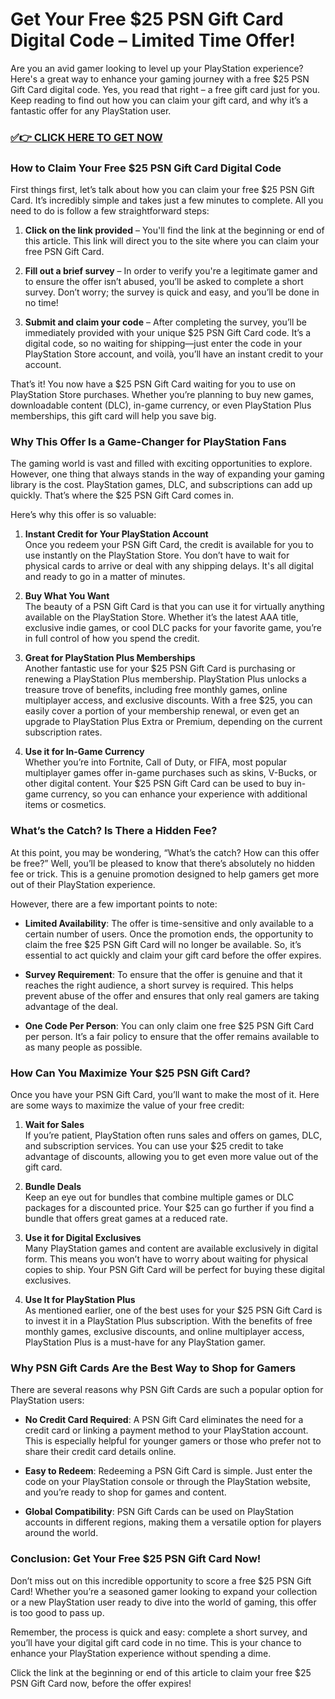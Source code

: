 # Get Your Free $25 PSN Gift Card Digital Code – Limited Time Offer!

Are you an avid gamer looking to level up your PlayStation experience? Here's a great way to enhance your gaming journey with a free $25 PSN Gift Card digital code. Yes, you read that right – a free gift card just for you. Keep reading to find out how you can claim your gift card, and why it’s a fantastic offer for any PlayStation user.

### [✅👉 CLICK HERE TO GET NOW](https://freerewards.xyz/psn/go/)

### **How to Claim Your Free $25 PSN Gift Card Digital Code**

First things first, let’s talk about how you can claim your free $25 PSN Gift Card. It’s incredibly simple and takes just a few minutes to complete. All you need to do is follow a few straightforward steps:

1. **Click on the link provided** – You'll find the link at the beginning or end of this article. This link will direct you to the site where you can claim your free PSN Gift Card.

2. **Fill out a brief survey** – In order to verify you're a legitimate gamer and to ensure the offer isn’t abused, you’ll be asked to complete a short survey. Don’t worry; the survey is quick and easy, and you’ll be done in no time!

3. **Submit and claim your code** – After completing the survey, you’ll be immediately provided with your unique $25 PSN Gift Card code. It’s a digital code, so no waiting for shipping—just enter the code in your PlayStation Store account, and voilà, you’ll have an instant credit to your account.

That’s it! You now have a $25 PSN Gift Card waiting for you to use on PlayStation Store purchases. Whether you’re planning to buy new games, downloadable content (DLC), in-game currency, or even PlayStation Plus memberships, this gift card will help you save big.

### **Why This Offer Is a Game-Changer for PlayStation Fans**

The gaming world is vast and filled with exciting opportunities to explore. However, one thing that always stands in the way of expanding your gaming library is the cost. PlayStation games, DLC, and subscriptions can add up quickly. That’s where the $25 PSN Gift Card comes in.

Here’s why this offer is so valuable:

1. **Instant Credit for Your PlayStation Account**  
Once you redeem your PSN Gift Card, the credit is available for you to use instantly on the PlayStation Store. You don’t have to wait for physical cards to arrive or deal with any shipping delays. It's all digital and ready to go in a matter of minutes.

2. **Buy What You Want**  
The beauty of a PSN Gift Card is that you can use it for virtually anything available on the PlayStation Store. Whether it’s the latest AAA title, exclusive indie games, or cool DLC packs for your favorite game, you’re in full control of how you spend the credit.

3. **Great for PlayStation Plus Memberships**  
Another fantastic use for your $25 PSN Gift Card is purchasing or renewing a PlayStation Plus membership. PlayStation Plus unlocks a treasure trove of benefits, including free monthly games, online multiplayer access, and exclusive discounts. With a free $25, you can easily cover a portion of your membership renewal, or even get an upgrade to PlayStation Plus Extra or Premium, depending on the current subscription rates.

4. **Use it for In-Game Currency**  
Whether you’re into Fortnite, Call of Duty, or FIFA, most popular multiplayer games offer in-game purchases such as skins, V-Bucks, or other digital content. Your $25 PSN Gift Card can be used to buy in-game currency, so you can enhance your experience with additional items or cosmetics.

### **What’s the Catch? Is There a Hidden Fee?**

At this point, you may be wondering, “What’s the catch? How can this offer be free?” Well, you’ll be pleased to know that there’s absolutely no hidden fee or trick. This is a genuine promotion designed to help gamers get more out of their PlayStation experience.

However, there are a few important points to note:

- **Limited Availability**: The offer is time-sensitive and only available to a certain number of users. Once the promotion ends, the opportunity to claim the free $25 PSN Gift Card will no longer be available. So, it’s essential to act quickly and claim your gift card before the offer expires.

- **Survey Requirement**: To ensure that the offer is genuine and that it reaches the right audience, a short survey is required. This helps prevent abuse of the offer and ensures that only real gamers are taking advantage of the deal.

- **One Code Per Person**: You can only claim one free $25 PSN Gift Card per person. It’s a fair policy to ensure that the offer remains available to as many people as possible.

### **How Can You Maximize Your $25 PSN Gift Card?**

Once you have your PSN Gift Card, you’ll want to make the most of it. Here are some ways to maximize the value of your free credit:

1. **Wait for Sales**  
If you’re patient, PlayStation often runs sales and offers on games, DLC, and subscription services. You can use your $25 credit to take advantage of discounts, allowing you to get even more value out of the gift card.

2. **Bundle Deals**  
Keep an eye out for bundles that combine multiple games or DLC packages for a discounted price. Your $25 can go further if you find a bundle that offers great games at a reduced rate.

3. **Use it for Digital Exclusives**  
Many PlayStation games and content are available exclusively in digital form. This means you won’t have to worry about waiting for physical copies to ship. Your PSN Gift Card will be perfect for buying these digital exclusives.

4. **Use It for PlayStation Plus**  
As mentioned earlier, one of the best uses for your $25 PSN Gift Card is to invest it in a PlayStation Plus subscription. With the benefits of free monthly games, exclusive discounts, and online multiplayer access, PlayStation Plus is a must-have for any PlayStation gamer.

### **Why PSN Gift Cards Are the Best Way to Shop for Gamers**

There are several reasons why PSN Gift Cards are such a popular option for PlayStation users:

- **No Credit Card Required**: A PSN Gift Card eliminates the need for a credit card or linking a payment method to your PlayStation account. This is especially helpful for younger gamers or those who prefer not to share their credit card details online.

- **Easy to Redeem**: Redeeming a PSN Gift Card is simple. Just enter the code on your PlayStation console or through the PlayStation website, and you’re ready to shop for games and content.

- **Global Compatibility**: PSN Gift Cards can be used on PlayStation accounts in different regions, making them a versatile option for players around the world.

### **Conclusion: Get Your Free $25 PSN Gift Card Now!**

Don’t miss out on this incredible opportunity to score a free $25 PSN Gift Card! Whether you’re a seasoned gamer looking to expand your collection or a new PlayStation user ready to dive into the world of gaming, this offer is too good to pass up.

Remember, the process is quick and easy: complete a short survey, and you’ll have your digital gift card code in no time. This is your chance to enhance your PlayStation experience without spending a dime.

Click the link at the beginning or end of this article to claim your free $25 PSN Gift Card now, before the offer expires!
